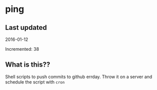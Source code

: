 # ping

## Last updated
2016-01-12

Incremented: 38

## What is this?? 
Shell scripts to push commits to github errday. Throw it on a server and schedule the script with `cron`
